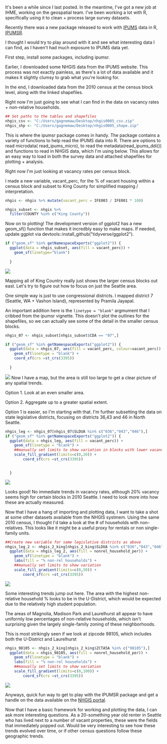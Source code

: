It's been a while since I last posted. In the meantime, I've got a new job at IHME, working on the geospatial team. I've been working a lot with R, specifically using it to clean + process large survey datasets.

Recently there was a new package released to work with [IPUMS](https://www.ipums.org/) data in R, [IPUMSR](https://github.com/mnpopcenter/ipumsr).

I thought I would try to play around with it and see what interesting data I can find, as I haven't had much exposure to IPUMS data yet.

First step, install some packages, including ipumsr.

Earlier, I downloaded some NHGIS data from the IPUMS website. This process was not exactly painless, as there's a lot of data available and it makes it slightly clumsy to grab what you're looking for.

In the end, I downloaded data from the 2010 census at the census block level, along with the linked shapefiles.

Right now I'm just going to see what I can find in the data on vacancy rates + non-relative households.

``` r
## Set paths to the tables and shapefiles
nhgis_csv <- "C:/Users/gagnemaw/Desktop/nhgis0005_csv.zip"
nhgis_shp <- "C:/Users/gagnemaw/Desktop/nhgis0005_shape.zip"
```

This is where the ipumsr package comes in handy. The package contains a variety of functions to help read the IPUMS data into R. There are options to read microdata( read\_ipums\_micro), to read the metadata(read\_ipums\_ddi()) and functions to read in NHGIS data, which I'm using below. This allows for an easy way to load in both the survey data and attached shapefiles for plotting + analysis.

Right now I'm just looking at vacancy rates per census block.

I made a new variable, vacant\_perc, for the % of vacant housing within a census block and subset to King County for simplified mapping / interpretation.

``` r
nhgis <- nhgis %>% mutate(vacant_perc = IFE003 / IFE001 * 100)

nhgis_subset <- nhgis %>% 
  filter(COUNTY %in% c("King County"))
```

Now on to plotting! The development version of ggplot2 has a new geom\_sf() function that makes it incredbly easy to make maps. If needed, update ggplot via devtools::install\_github("tidyverse/ggplot2").

``` r
if ("geom_sf" %in% getNamespaceExports("ggplot2")) {
  ggplot(data = nhgis_subset, aes(fill = vacant_perc)) +
    geom_sf(linetype="blank")
    
  }
```

![](/IPUMSR_files/figure-markdown_github/unnamed-chunk-5-1.png)

Mapping all of King Country really just shows the larger census blocks out east. Let's try to figure out how to focus on just the Seattle area.

One simple way is just to use congressional districts. I mapped district 7 (Seattle, WA + Vashon Island), represented by Pramila Jayapal.

An important addition here is the `linetype = "blank"` argmument that I cribbed from the ipumsr vignette. This doesn't plot the outlines for the shapefiles, so we can actually see some of the detail in the smaller census blocks.

``` r
nhgis_07 <- nhgis_subset[nhgis_subset$CDA == "07",]

if ("geom_sf" %in% getNamespaceExports("ggplot2")) {
  ggplot(data = nhgis_07, aes(fill = vacant_perc, colour=vacant_perc)) +
    geom_sf(linetype = "blank") + 
    coord_sf(crs =st_crs(3395))
    
  }
```

![](/IPUMSR_files/figure-markdown_github/unnamed-chunk-6-1.png) Now I have a map, but the area is still too large to get a clear picture of any spatial trends.

Option 1. Look at an even smaller area.

Option 2. Aggregate up to a greater spatial extent.

Option 1 is easier, so I'm starting with that. I'm further subsetting the data on state legislative districts, focusing on districts 36,43 and 46 in North Seattle.

``` r
nhgis_leg <- nhgis_07[nhgis_07$SLDUA %in% c("036","043","046"),]
if ("geom_sf" %in% getNamespaceExports("ggplot2")) {
  ggplot(data = nhgis_leg, aes(fill = vacant_perc)) +
    geom_sf(linetype = "blank") + 
    ##manually set limits to show variation in blocks with lower vacancy rates
    scale_fill_gradient(limits=c(0,20)) + 
        coord_sf(crs =st_crs(3395))

    
  }
```

![](/IPUMSR_files/figure-markdown_github/unnamed-chunk-7-1.png)

Looks good! No immediate trends in vacancy rates, although 20% vacancy seems high for certain blocks in 2010 Seattle. I need to look more into how these are actually measured.

Now that I have a hang of importing and plotting data, I want to take a shot at some other datasets available from the NHGIS systmem. Using the same 2010 census, I thought I'd take a look at the \# of households with non-relatives. This looks like it might be a useful proxy for rentals or non single-family units.

``` r
##Create new variable for same legislative districts as above
nhgis_leg_2 <- nhgis_2_king[nhgis_2_king$SLDUA %in% c("036","043","046"),]
  ggplot(data = nhgis_leg_2, aes(fill = nonrel_household_per)) +
    geom_sf(linetype = "blank") + 
    labs(fill = "% non-rel households") + 
    ##manually set limits to show variation
    scale_fill_gradient(limits=c(0,50)) + 
        coord_sf(crs =st_crs(3395))
```

![](/IPUMSR_files/figure-markdown_github/unnamed-chunk-9-1.png)

Some interesting trends jump out here. The area with the highest non-relative household % looks to be in the U-District, which would be expected due to the relatively high student population.

The areas of Magnolia, Madison Park and Laurelhurst all appear to have uniformly low percentages of non-relative households, which isn't surprising given the largely single-family zoning of these neighborhoods.

This is most strikingly seen if we look at zipcode 98105, which includes both the U-District and Laurelhurst

``` r
nhgis_98105 <- nhgis_2_king[nhgis_2_king$ZCTA5A %in% c("98105"),]
  ggplot(data = nhgis_98105, aes(fill = nonrel_household_per)) +
    geom_sf(linetype = "blank") + 
    labs(fill = "% non-rel households") + 
    ##manually set limits to show variation
    scale_fill_gradient(limits=c(0,100)) + 
        coord_sf(crs =st_crs(3395)) 
```

![](/IPUMSR_files/figure-markdown_github/unnamed-chunk-10-1.png)

Anyways, quick fun way to get to play with the IPUMSR package and get a handle on the data available on the [NHGIS portal](https://www.nhgis.org/).

Now that I have a basic framework for working and plotting the data, I can ask more interesting questions. As a 20-something year old renter in Seattle who has lived next to a number of vacant properties, these were the fields that immediately popped out. Would be very interesting to see how these trends evolved over time, or if other census questions follow these geographic trends.
